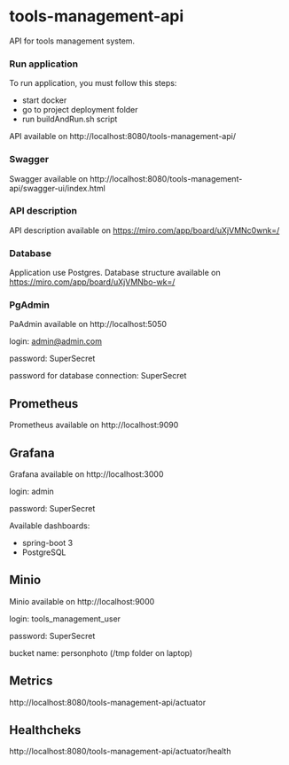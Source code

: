 # tools-management-api
API for tools management system.

### Run application
To run application, you must follow this steps:
- start docker
- go to project deployment folder
- run buildAndRun.sh script

API available on http://localhost:8080/tools-management-api/

### Swagger
Swagger available on http://localhost:8080/tools-management-api/swagger-ui/index.html

### API description
API description available on https://miro.com/app/board/uXjVMNc0wnk=/

### Database
Application use Postgres. Database structure available on https://miro.com/app/board/uXjVMNbo-wk=/

### PgAdmin
PaAdmin available on http://localhost:5050

login: admin@admin.com

password: SuperSecret

password for database connection: SuperSecret

## Prometheus
Prometheus available on http://localhost:9090

## Grafana
Grafana available on http://localhost:3000

login: admin

password: SuperSecret

Available dashboards:
- spring-boot 3
- PostgreSQL

## Minio
Minio available on http://localhost:9000

login: tools_management_user

password: SuperSecret

bucket name: personphoto (/tmp folder on laptop)

## Metrics
http://localhost:8080/tools-management-api/actuator

## Healthcheks
http://localhost:8080/tools-management-api/actuator/health